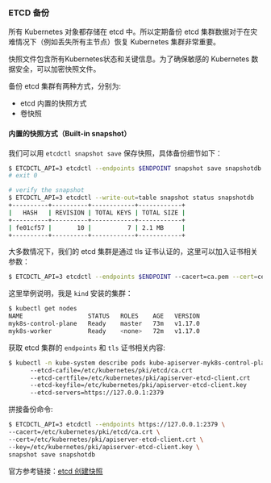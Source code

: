 ### ETCD 备份

所有 Kubernetes 对象都存储在 etcd 中。所以定期备份 etcd 集群数据对于在灾难情况下（例如丢失所有主节点）恢复 Kubernetes 集群非常重要。

快照文件包含所有Kubernetes状态和关键信息。为了确保敏感的 Kubernetes 数据安全，可以加密快照文件。

备份 etcd 集群有两种方式，分别为:

- etcd 内置的快照方式
- 卷快照

#### 内置的快照方式（Built-in snapshot）

我们可以用 `etcdctl snapshot save` 保存快照，具体备份细节如下：

```bash
$ ETCDCTL_API=3 etcdctl --endpoints $ENDPOINT snapshot save snapshotdb
# exit 0

# verify the snapshot
$ ETCDCTL_API=3 etcdctl --write-out=table snapshot status snapshotdb
+----------+----------+------------+------------+
|   HASH   | REVISION | TOTAL KEYS | TOTAL SIZE |
+----------+----------+------------+------------+
| fe01cf57 |       10 |          7 | 2.1 MB     |
+----------+----------+------------+------------+
```

大多数情况下，我们的 etcd 集群是通过 tls 证书认证的，这里可以加入证书相关参数：

```bash
$ ETCDCTL_API=3 etcdctl --endpoints $ENDPOINT --cacert=ca.pem --cert=cert.pem --key=key.pem snapshot save snapshotdb
```

这里举例说明，我是 `kind` 安装的集群：

```bash
$ kubectl get nodes
NAME                  STATUS   ROLES    AGE   VERSION
myk8s-control-plane   Ready    master   73m   v1.17.0
myk8s-worker          Ready    <none>   72m   v1.17.0
```

获取 etcd 集群的 `endpoints` 和 `tls` 证书相关内容:

```bash
$ kubectl -n kube-system describe pods kube-apiserver-myk8s-control-plane | grep 'etcd'
      --etcd-cafile=/etc/kubernetes/pki/etcd/ca.crt
      --etcd-certfile=/etc/kubernetes/pki/apiserver-etcd-client.crt
      --etcd-keyfile=/etc/kubernetes/pki/apiserver-etcd-client.key
      --etcd-servers=https://127.0.0.1:2379
```

拼接备份命令:

```bash
$ ETCDCTL_API=3 etcdctl --endpoints https://127.0.0.1:2379 \
--cacert=/etc/kubernetes/pki/etcd/ca.crt \
--cert=/etc/kubernetes/pki/apiserver-etcd-client.crt \
--key=/etc/kubernetes/pki/apiserver-etcd-client.key \
snapshot save snapshotdb
```

官方参考链接：[etcd 创建快照](https://kubernetes.io/docs/tasks/administer-cluster/configure-upgrade-etcd/#backing-up-an-etcd-cluster)